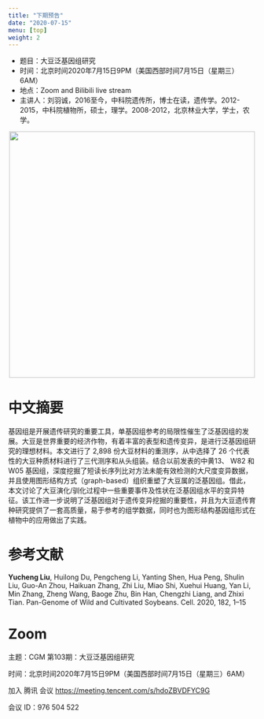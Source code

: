 ```yaml
---
title: "下期预告"
date: "2020-07-15"
menu: [top]
weight: 2
---
```


- 题目：大豆泛基因组研究
- 时间：北京时间2020年7月15日9PM（美国西部时间7月15日（星期三）6AM）
- 地点：Zoom and Bilibili live stream
- 主讲人：刘羽诚，2016至今，中科院遗传所，博士在读，遗传学。2012-2015，中科院植物所，硕士，理学。2008-2012，北京林业大学，学士，农学。

<div align="center">
<img src="https://i.loli.net/2020/07/08/DxXH18IVhAnvNBL.jpg" height=500>
</div>


# 中文摘要

基因组是开展遗传研究的重要工具，单基因组参考的局限性催生了泛基因组的发展。大豆是世界重要的经济作物，有着丰富的表型和遗传变异，是进行泛基因组研究的理想材料。本文进行了 2,898 份大豆材料的重测序，从中选择了 26 个代表性的大豆种质材料进行了三代测序和从头组装。结合以前发表的中黄13、 W82 和 W05 基因组，深度挖掘了短读长序列比对方法未能有效检测的大尺度变异数据，并且使用图形结构方式（graph-based）组织重塑了大豆属的泛基因组。借此，本文讨论了大豆演化/驯化过程中一些重要事件及性状在泛基因组水平的变异特征。该工作进一步说明了泛基因组对于遗传变异挖掘的重要性，并且为大豆遗传育种研究提供了一套高质量，易于参考的组学数据，同时也为图形结构基因组形式在植物中的应用做出了实践。

# 参考文献

**Yucheng Liu**, Huilong Du, Pengcheng Li, Yanting Shen, Hua Peng, Shulin Liu, Guo-An Zhou, Haikuan Zhang, Zhi Liu, Miao Shi, Xuehui Huang, Yan Li, Min Zhang, Zheng Wang, Baoge Zhu, Bin Han, Chengzhi Liang, and Zhixi Tian. Pan-Genome of Wild and Cultivated Soybeans. Cell. 2020, 182, 1–15

# Zoom

主题：CGM 第103期：大豆泛基因组研究

时间：北京时间2020年7月15日9PM（美国西部时间7月15日（星期三）6AM）

加入 腾讯 会议
https://meeting.tencent.com/s/hdoZBVDFYC9G

会议 ID：976 504 522

